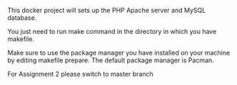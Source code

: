 This docker project will sets up the PHP Apache server and MySQL database.

You just need to run make command in the directory in which you have makefile.

Make sure to use the package manager you have installed on your machine by editing makefile prepare. The default package manager is Pacman.

For Assignment 2 please switch to master branch
